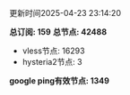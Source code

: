 更新时间2025-04-23 23:14:20

**总订阅: 159**
**总节点: 42488**
- vless节点: 16293
- hysteria2节点: 3

**google ping有效节点: 1349**
